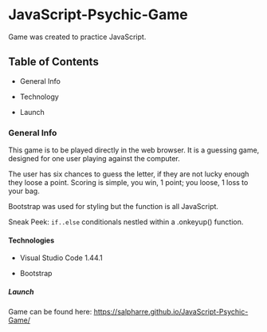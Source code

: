 # JavaScript-Psychic-Game

Game was created to practice JavaScript. 

## Table of Contents

* General Info

* Technology

* Launch

### General Info

This game is to be played directly in the web browser. It is a guessing game, designed for one user playing against the computer. 

The user has six chances to guess the letter, if they are not lucky enough they loose a point. Scoring is simple, you win, 1 point; you loose, 1 loss to your bag. 

Bootstrap was used for styling but the function is all JavaScript.

Sneak Peek: `if..else` conditionals nestled within a .onkeyup() function. 

#### Technologies

* Visual Studio Code 1.44.1

* Bootstrap

##### Launch

Game can be found here: https://salpharre.github.io/JavaScript-Psychic-Game/
